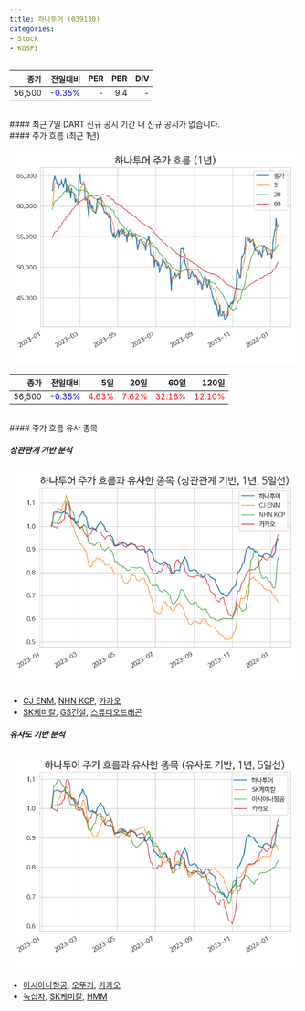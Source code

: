 ```yaml
---
title: 하나투어 (039130)
categories:
- Stock
- KOSPI
---
```


|종가|전일대비|PER|PBR|DIV|
|---:|-------:|--:|--:|--:|
|56,500|<span style="color: blue">-0.35%</span>|-|9.4|-|

<!-- more -->

<br>
#### 최근 7일 DART 신규 공시
기간 내 신규 공시가 없습니다.

<br>
#### 주가 흐름 (최근 1년)

![039130](/assets/images/stock/039130.png)

|종가|전일대비|5일|20일|60일|120일|
|---:|-------:|--:|---:|---:|----:|
|56,500|<span style="color: blue">-0.35%</span>|<span style="color: red">4.63%</span>|<span style="color: red">7.62%</span>|<span style="color: red">32.16%</span>|<span style="color: red">12.10%</span>|

<br>
#### 주가 흐름 유사 종목

##### 상관관계 기반 분석

![039130](/assets/images/stock/039130_corr.png)
- [CJ ENM](/035760/), [NHN KCP](/060250/), [카카오](/035720/)
- [SK케미칼](/285130/), [GS건설](/006360/), [스튜디오드래곤](/253450/)

##### 유사도 기반 분석

![039130](/assets/images/stock/039130_sim.png)
- [아시아나항공](/020560/), [오뚜기](/007310/), [카카오](/035720/)
- [녹십자](/006280/), [SK케미칼](/285130/), [HMM](/011200/)